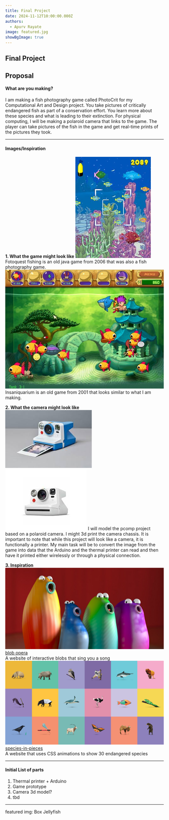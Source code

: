 ```yaml
---
title: Final Project
date: 2024-11-12T10:00:00.000Z
authors:
  - Apurv Rayate
image: featured.jpg
showBgImage: true
---
```

## Final Project

## Proposal

#### What are you making?

I am making a fish photography game called PhotoCrit for my Computational Art and Design project. You take pictures of critically endangered fish as part of a conservation effort. You learn more about these species and what is leading to their extinction. For physical computing, I will be making a polaroid camera that links to the game. The player can take pictures of the fish in the game and get real-time prints of the pictures they took.

---

#### Images/Inspiration  
**1. What the game might look like**
![fotoquest](foto.jpg)
Fotoquest fishing is an old java game from 2006 that was also a fish photography game.  
![insaniquarium](insani.jpg)
Insaniquarium is an old game from 2001 that looks similar to what I am making.
  
**2. What the camera might look like**
![cam1](bfvg.jpg)
![cam2](fdgs.jpg)
I will model the pcomp project based on a polaroid camera. I might 3d print the camera chassis. It is important to note that while this project will look like a camera, it is functionally a printer. My main task will be to convert the image from the game into data that the Arduino and the thermal printer can read and then have it printed either wirelessly or through a physical connection. 
 
**3. Inspiration**
![blob](nkjl.jpg)
<u>[blob opera](https://artsandculture.google.com/experiment/blob-opera/AAHWrq360NcGbw?hl=en)</u>  
A website of interactive blobs that sing you a song
![inpieces](nlkn.png)
<u>[species-in-pieces](http://species-in-pieces.com/)</u>  
A website that uses CSS animations to show 30 endangered species

---

#### Initial List of parts  
1. Thermal printer + Arduino
2. Game prototype
3. Camera 3d model?
4. tbd

---

featured img: Box Jellyfish
